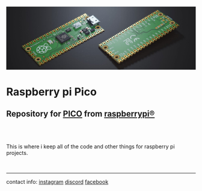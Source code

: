 ![image](blenderPico.jpg)

# Raspberry pi Pico

## Repository for [PICO](https://www.raspberrypi.com/products/raspberry-pi-pico/) from [raspberrypi®](https://www.raspberrypi.org/)

</br>
</br>

This is where i keep all of the code and other things for raspberry pi projects.

</br>

---
contact info: 
[instagram](https://www.instagram.com/domenlemut/)
[discord](https://discord.gg/ZjWgGtxX9T)
[facebook](https://www.facebook.com/domen.lemut)

